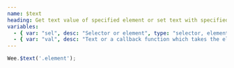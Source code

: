 ```yaml
---
name: $text
heading: Get text value of specified element or set text with specified value
variables:
  - { var: "sel", desc: "Selector or element", type: "selector, element", req: true }
  - { var: "val", desc: "Text or a callback function which takes the element, index, and existing text", type: "string, callback", req: true }
---
```


```javascript
Wee.$text('.element');
```
